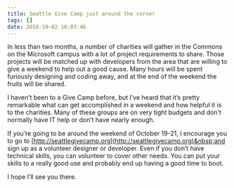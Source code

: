 ```yaml
---
title: Seattle Give Camp just around the corner
tags: []
date: 2016-10-02 16:03:46
---
```


In less than two months, a number of charities will gather in the Commons on the Microsoft campus with a lot of project requirements to share. Those projects will be matched up with developers from the area that are willing to give a weekend to help out a good cause. Many hours will be spent furiously designing and coding away, and at the end of the weekend the fruits will be shared.

I haven&rsquo;t been to a Give Camp before, but I&rsquo;ve heard that it&rsquo;s pretty remarkable what can get accomplished in a weekend and how helpful it is to the charities. Many of these groups are on very tight budgets and don&rsquo;t normally have IT help or don&rsquo;t have nearly enough.

If you&rsquo;re going to be around the weekend of October 19-21, I encourage you to go to [http://seattlegivecamp.org](http://seattlegivecamp.org)&nbsp;and sign up as a volunteer designer or developer. Even if you don&rsquo;t have technical skills, you can volunteer to cover other needs. You can put your skills to a really good use and probably end up having a good time to boot.

I hope I&rsquo;ll see you there.